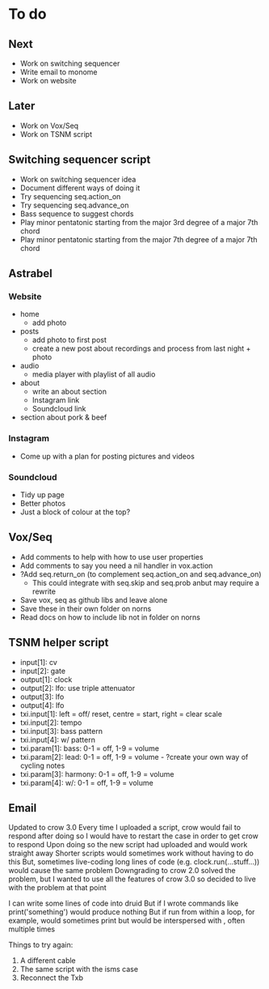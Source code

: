 # To do

## Next
- Work on switching sequencer
- Write email to monome
- Work on website

## Later
- Work on Vox/Seq
- Work on TSNM script

## Switching sequencer script
- Work on switching sequencer idea
- Document different ways of doing it
- Try sequencing seq.action_on
- Try sequencing seq.advance_on
- Bass sequence to suggest chords
- Play minor pentatonic starting from the major 3rd degree of a major 7th chord
- Play minor pentatonic starting from the major 7th degree of a major 7th chord

## Astrabel
### Website
- home
  - add photo
- posts
  - add photo to first post
  - create a new post about recordings and process from last night + photo
- audio
  - media player with playlist of all audio
- about
  - write an about section
  - Instagram link
  - Soundcloud link
- section about pork & beef

### Instagram
- Come up with a plan for posting pictures and videos

### Soundcloud
- Tidy up page
- Better photos
- Just a block of colour at the top?

## Vox/Seq
- Add comments to help with how to use user properties
- Add comments to say you need a nil handler in vox.action
- ?Add seq.return_on (to complement seq.action_on and seq.advance_on)
  - This could integrate with seq.skip and seq.prob anbut may require a rewrite
- Save vox, seq as github libs and leave alone
- Save these in their own folder on norns
- Read docs on how to include lib not in folder on norns

## TSNM helper script
- input[1]: cv
- input[2]: gate
- output[1]: clock
- output[2]: lfo: use triple attenuator
- output[3]: lfo
- output[4]: lfo
- txi.input[1]: left = off/ reset, centre = start, right = clear scale
- txi.input[2]: tempo
- txi.input[3]: bass pattern
- txi.input[4]: w/ pattern
- txi.param[1]: bass: 0-1 = off, 1-9 = volume
- txi.param[2]: lead: 0-1 = off, 1-9 = volume - ?create your own way of cycling notes
- txi.param[3]: harmony: 0-1 = off, 1-9 = volume
- txi.param[4]: w/: 0-1 = off, 1-9 = volume

## Email
Updated to crow 3.0
Every time I uploaded a script, crow would fail to respond after doing so
I would have to restart the case in order to get crow to respond
Upon doing so the new script had uploaded and would work straight away
Shorter scripts would sometimes work without having to do this
But, sometimes live-coding long lines of code (e.g. clock.run(...stuff...)) would cause the same problem
Downgrading to crow 2.0 solved the problem, but I wanted to use all the features of crow 3.0 so decided to live with the problem at that point

I can write some lines of code into druid
But if I wrote commands like print('something') would produce nothing
But if run from within a loop, for example, would sometimes print but would be interspersed with <crow connected>, often multiple times

Things to try again:
1. A different cable
2. The same script with the isms case
3. Reconnect the Txb

<!-- Hi folks,

I'm having an odd i2c time and am looking for some help.

I have an Intellijel Palette case that has crow, TXo, JF, two w/ and a TXb. It mostly works, but I found some strange behaviour with the two w/.

They both follow commands sent from crow if they are in w/syn mode. I have even been able to address them separately using the method described here: https://llllllll.co/t/mannequins-w-2-beta-testing/34091#alternate-ii-address-4.

However, when either of them is set to w/del or w/tape and I sent an ii message to change a parameter the whole system freezes. No more messages can be sent or received from crow.

I have tried a few i2c-type things:
1. All modules in series, then with the addition of the TXb
2. All modules in parallel connected to the TXb - exactly the same

Next I plan to disconnect everything but the w/ and crow and reconnect everything one at a time. Then I'm going to have a look at the TXb, which actually sits within the case.

It is super strange that when in w/syn mode everything works perfectly. I'm using w20b7 firmware.

Incidentally, I have an issue with crow which means I have to do a hard reset after I run or upload a script. I've always wondered if this was i2c related.

Thoughts? Anyone?
Thank you! -->